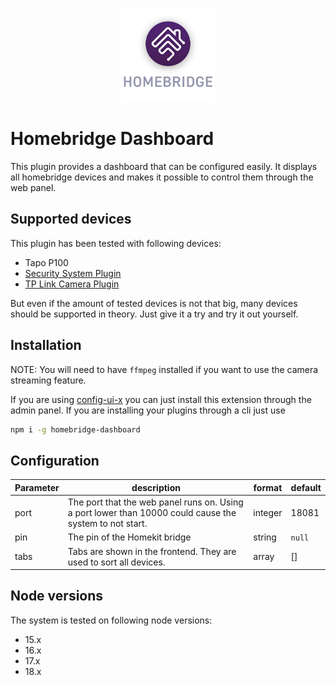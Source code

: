 
<p align="center">

<img src="https://github.com/homebridge/branding/raw/master/logos/homebridge-wordmark-logo-vertical.png" width="150">

</p>


# Homebridge Dashboard

This plugin provides a dashboard that can be configured easily. It displays all homebridge devices and makes it possible 
to control them through the web panel.

## Supported devices

This plugin has been tested with following devices:

- Tapo P100
- [Security System Plugin](https://www.npmjs.com/package/homebridge-securitysystem)
- [TP Link Camera Plugin](https://github.com/kopiro/homebridge-tapo-camera)

But even if the amount of tested devices is not that big, many devices should be supported in theory.
Just give it a try and try it out yourself.

## Installation

NOTE: You will need to have `ffmpeg` installed if you want to use the camera streaming feature.

If you are using [config-ui-x](https://github.com/homebridge/homebridge-config-ui-x) you can just install
this extension through the admin panel.
If you are installing your plugins through a cli just use

```bash
npm i -g homebridge-dashboard
```

## Configuration

| Parameter | description                                                                                             | format  | default |
|-----------|---------------------------------------------------------------------------------------------------------|---------|---------|
| port      | The port that the web panel runs on. Using a port lower than 10000 could cause the system to not start. | integer | 18081   |
| pin       | The pin of the Homekit bridge                                                                           | string  | `null`  |
| tabs      | Tabs are shown in the frontend. They are used to sort all devices.                                      | array   | []      |


## Node versions

The system is tested on following node versions:
- 15.x
- 16.x
- 17.x
- 18.x
